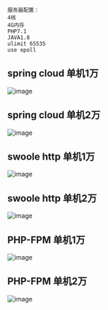 ```
服务器配置：
4核
4G内存
PHP7.1
JAVA1.8
ulimit 65535
use epoll
```
## spring cloud 单机1万
![image](https://github.com/cn-suibin/mybook/blob/master/springcloud-1w.png)
## spring cloud 单机2万
![image](https://github.com/cn-suibin/mybook/blob/master/springcloud-2w.png)
## swoole http 单机1万
![image](https://github.com/cn-suibin/mybook/blob/master/swoole-1w.png)
## swoole http 单机2万
![image](https://github.com/cn-suibin/mybook/blob/master/swoole-2w.png)
## PHP-FPM 单机1万
![image](https://github.com/cn-suibin/mybook/blob/master/php-fpm-1w.png)
## PHP-FPM 单机2万
![image](https://github.com/cn-suibin/mybook/blob/master/php-fpm-2w.png)

